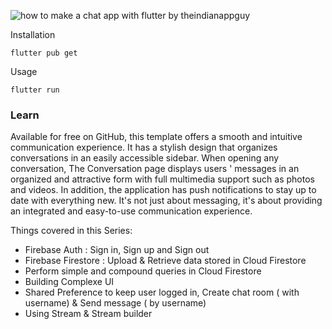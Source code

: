 ![how to make a chat app with flutter by theindianappguy](https://user-images.githubusercontent.com/55942632/81176283-938adc80-8fc2-11ea-8d59-7392205a1ed0.png)

Installation

```
flutter pub get
```
Usage 

```
flutter run
```

### Learn

Available for free on GitHub, this template offers a smooth and intuitive communication experience. It has a stylish design that organizes conversations in an easily accessible sidebar. When opening any conversation, The Conversation page displays users ' messages in an organized and attractive form with full multimedia support such as photos and videos. In addition, the application has push notifications to stay up to date with everything new. It's not just about messaging, it's about providing an integrated and easy-to-use communication experience.


 Things covered in this Series:
- Firebase Auth :  Sign in, Sign up and Sign out
- Firebase Firestore : Upload & Retrieve data stored in Cloud Firestore
- Perform simple and compound queries in Cloud Firestore
- Building Complexe UI 
- Shared Preference to keep user logged in, Create chat room ( with username) & Send message ( by username)
- Using Stream & Stream builder
